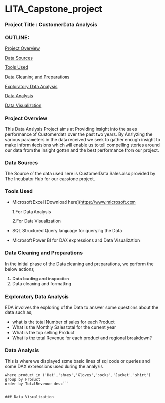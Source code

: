   # LITA_Capstone_project

### Project Title : CustomerData Analysis
 
### OUTLINE:

[Project Overview](#project-overview)

[Data Sources](#data-sources)

 
[Tools Used](#tools-used)


[Data Cleaning and Preparations](#data-cleaning-preparation)


[Exploratory Data Analysis](#exploratory-data-analysis)


[Data Analysis](#data-analysis)

[Data Visualization](#data-visualization)


### Project Overview
This Data Analysis Project aims at Providing insight into the sales performance of Customerdata over the past two years.
By Analyzing the various parameters in the data received we seek to gather enough insight to make inform decisions which will enable us to tell compelling stories around our data from the insight gotten and the best performance from our project.


### Data Sources 
The Source of the data used here is CustomerData Sales.xlsx provided by The Incubator Hub for our capstone project. 


### Tools Used
- Microsoft Excel [Download here](https://www.microsoft.com
  
  1.For Data Analysis
 
  2.For Data Visualization

- SQL Structured Query language for querying the Data 
- Microsoft Power BI for DAX expressions and Data Visualization

### Data Cleaning and Preparations
In the initial phase of the Data cleaning and preparations, we perform the below actions;
1. Data loading and inspection
2. Data cleaning and formatting

### Exploratory Data Analysis
 EDA involves the exploring of the Data to answer some questions about the data such as;
 - what is the total Number of sales for each Product
 - What is the Monthly Sales total for the current year
 - What is the top selling Product
 - What is the total Revenue for each product and regional breakdown?

 
### Data Analysis
This is where we displayed some basic lines of sql code or queries and some DAX expressions used during the analysis


```select product, sum(Total_sales) as TotalRevenue from [dbo].[LITA Capstone Dataset csv]
where product in ('Hat','shoes','Gloves','socks','Jacket','shirt')
group by Product
order by TotalRevenue desc```


### Data Visualization

